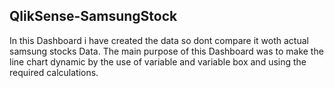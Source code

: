 ## QlikSense-SamsungStock
In this Dashboard i have created the data so dont compare it woth actual samsung stocks Data.
The main purpose of this Dashboard was to make the line chart dynamic by the use of variable and variable box and using the required calculations.

